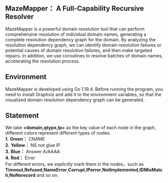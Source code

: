 ## MazeMapper： A Full-Capability Recursive Resolver
MazeMapper is a powerful domain resolution tool that can perform comprehensive resolution of individual domain names, generating a complete resolution dependency graph for the domain. By analyzing the resolution dependency graph, we can identify domain resolution failures or potential causes of domain resolution failures, and then make targeted repairs. In addition, we use coroutines to resolve batches of domain names, accelerating the resolution process.


## **Environment**
MazeMapper is developed using Go 1.19.4. Before running the program, you need to install Graphviz and add it to the environment variables, so that the visualized domain resolution dependency graph can be generated.

## **Statement**
We take **<domain,qtype,Ip>** as the key value of each node in the graph, different colors represent different types of nodes.  
**1.** **Green：** CNAME  
**2.** **Yellow：** NS not glue IP  
**3.** **Blue：** Answer   A/AAAA  
**4.** **Red：** Error  
For different errors, we explicitly mark them in the nodes，such as **Timeout**,**Refused**,**NameError**,**Corrupt**,**IPerror**,**NotImplemented**,**IDMisMatch**,**NoNsrecord** and so on.  
